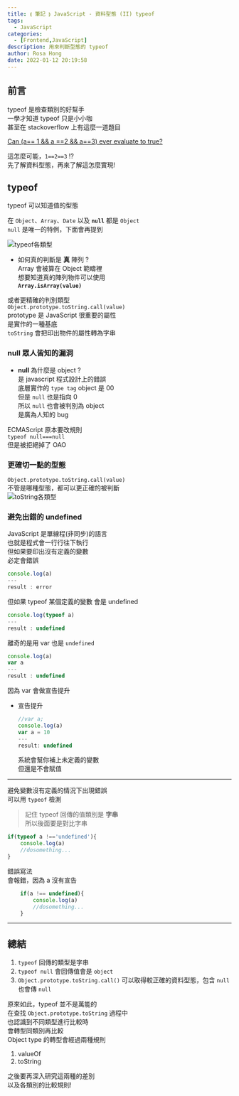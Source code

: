 ```yaml
---
title: ⟬ 筆記 ⟭ JavaScript - 資料型態 (II) typeof
tags:
  - JavaScript
categories:
  - [Frontend,JavaScript]
description: 用來判斷型態的 typeof
author: Rosa Hong
date: 2022-01-12 20:19:58
---
```


## 前言
typeof 是檢查類別的好幫手  
一學才知道 typeof 只是小小咖  
甚至在 stackoverflow 上有這麼一道題目  

[Can (a== 1 && a ==2 && a==3) ever evaluate to true?](https://stackoverflow.com/questions/48270127/can-a-1-a-2-a-3-ever-evaluate-to-true)  

這怎麼可能，`1==2==3` !?   
先了解資料型態，再來了解這怎麼實現! 

## typeof
typeof 可以知道值的型態

在 `Object`、`Array`、`Date` 以及  **`null`**
都是 `Object`   
`null` 是唯一的特例，下面會再提到  

![typeof各類型](https://dsm01pap006files.storage.live.com/y4mGp4At_MjbSIvnrU9AEgFCzvUmROBsIV5v1tGQaDaJY9tAVO1bZcprgUpUOG9btna_AAvZABPjZsB6FFu0hfNETi8bKXOole-CacnFbpoEsUE68p4L8pBfY_r0ptOJloSxkvkTjf6OAJsQ-O7HsfCfLUyxel4VPf35BpS5ZgsEhmrvZo3-fw9IwrOHeoFaey9?width=625&height=390&cropmode=none)

- 如何真的判斷是 **真** 陣列 ?  
  Array 會被算在 Object 範疇裡  
  想要知道真的陣列物件可以使用  
  **`Array.isArray(value)`**  

或者更精確的判別類型  
`Object.prototype.toString.call(value)`  
prototype 是 JavaScript 很重要的屬性  
是實作的一種基底  
`toString` 會把印出物件的屬性轉為字串

### null 眾人皆知的漏洞
- **null** 為什麼是 object ?   
	是 javascript 程式設計上的錯誤  
	底層實作的 `type tag` object 是 00  
	但是 `null` 也是指向 0   
	所以 `null` 也會被判別為 object  
	是廣為人知的 bug  

ECMAScript 原本要改規則  
`typeof null===null`  
但是被拒絕掉了 OAO  

### 更確切一點的型態   
`Object.prototype.toString.call(value)`    
不管是哪種型態，都可以更正確的被判斷    
![toString各類型](https://dsm01pap006files.storage.live.com/y4mmkfwiKEgP7WgOuN5z81LDBLH4oukWL2ubilP96ARJyClsALcHwh_PvT7MPCtpr0_7dJdQqrI828TQkxB_PfjkIpYpPT3vtTXQ1wUyiGkYK0-cc3NO7nMuB8BTVjtV-kVkboovg7L3y0yIwoTaC95RrR_Bx9LgK-8N1bcq-fciqoSNozQVeSaJ7z3xgt67CIC?width=772&height=395&cropmode=none)

### 避免出錯的 undefined
JavaScript 是單線程(非同步)的語言    
也就是程式會一行行往下執行    
但如果要印出沒有定義的變數  
必定會錯誤
```javascript
console.log(a)
---
result : error 
```

但如果 typeof 某個定義的變數
會是 undefined
```javascript
console.log(typeof a)
---
result : undefined
```

離奇的是用 var 也是 `undefined`
```javascript
console.log(a)
var a
---
result : undefined
```
因為 var 會做宣告提升
- 宣告提升
	```javascript
	//var a;
	console.log(a)
	var a = 10
	---
	result: undefined
	```
	系統會幫你補上未定義的變數  
	但還是不會賦值

---

避免變數沒有定義的情況下出現錯誤    
可以用 `typeof` 檢測  

> 記住 typeof 回傳的值類別是 **字串**  
> 所以後面要是對比字串

```javascript
if(typeof a !=='undefined'){
	console.log(a)
	//dosomething...
}
``` 
錯誤寫法    
會報錯，因為 a 沒有宣告  

```javascript
	if(a !== undefined){
		console.log(a)
		//dosomething...
	}
```  

---

## 總結
1. `typeof` 回傳的類型是字串
2. `typeof null` 會回傳值會是 `object`  
3. `Object.prototype.toString.call()` 可以取得較正確的資料型態，包含 `null` 也會傳 `null`  

原來如此，typeof 並不是萬能的  
在查找 `Object.prototype.toString` 過程中  
也認識到不同類型進行比較時  
會轉型同類別再比較  
Object type 的轉型會經過兩種規則  
1. valueOf
2. toString

之後要再深入研究這兩種的差別  
以及各類別的比較規則!  
